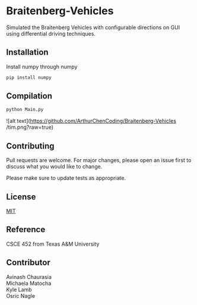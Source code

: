 # Braitenberg-Vehicles

Simulated the Braitenberg Vehicles with configurable directions on GUI using differential driving techniques.

## Installation

Install numpy through numpy

```bash
pip install numpy
```

## Compilation


```python
python Main.py
```

![alt text](https://github.com/ArthurChenCoding/Braitenberg-Vehicles
/tim.png?raw=true)

## Contributing
Pull requests are welcome. For major changes, please open an issue first to discuss what you would like to change.

Please make sure to update tests as appropriate.

## License
[MIT](https://choosealicense.com/licenses/mit/)

## Reference
CSCE 452 from Texas A&M University

## Contributor
Avinash Chaurasia\
Michaela Matocha\
Kyle Lamb\
Osric Nagle
